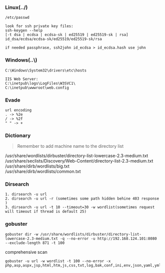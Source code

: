 ### Linux(../)
```
/etc/passwd

look for ssh private key files:
ssh-keygen --help
[-t dsa | ecdsa | ecdsa-sk | ed25519 | ed25519-sk | rsa]
id_dsa/ecdsa/ecdsa-sk/ed25519/ed25519-sk/rsa

if needed passphrase, ssh2john id_ecdsa > id_ecdsa.hash use john
```
### Windows(..\\)
```
C:\Windows\System32\drivers\etc\hosts

IIS Web Server:
C:\inetpub\logs\LogFiles\W3SVC1\
C:\inetpub\wwwroot\web.config
```

### Evade
```
url encoding
. -> %2e
/ -> %2f
" " -> +
```

### Dictionary
>Remember to add machine name to the directory list

/usr/share/wordlists/dirbuster/directory-list-lowercase-2.3-medium.txt  
/usr/share/seclists/Discovery/Web-Content/directory-list-2.3-medium.txt  
/usr/share/dirb/wordlists/big.txt  
/usr/share/dirb/wordlists/common.txt
### Dirsearch
```
1. dirsearch -u url
2. dirsearch -u url -r (sometimes some path hidden behine 403 response )
3. dirsearch -u url -t 10 --timeout=30 -w wordlist(sometimes request will timeout if thread is default 25)
```
### gobuster
```
gobuster dir -w /usr/share/wordlists/dirbuster/directory-list-lowercase-2.3-medium.txt -q --no-error -u http://192.168.124.101:8080 --exclude-length 871 -t 100
```
comprehensive scan
```
gobuster -u url -w wordlist -t 100 --no-error -x php,asp,aspx,jsp,html,htm,js,css,txt,log,bak,conf,ini,env,json,yaml,yml,xml,cgi,zip,tar,gz,rar,7z,sql,db,cfg,old,backup,htpasswd,passwd,htaccess,ts,py,rb,java,pdf,doc,docx,xls,xlsx,ppt,pptx
```








